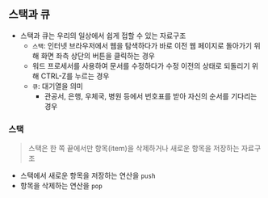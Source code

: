 ## 스택과 큐

* 스택과 큐는 우리의 일상에서 쉽게 접할 수 있는 자료구조
	* `스택`: 인터넷 브라우저에서 웹을 탐색하다가 바로 이전 웹 페이지로 돌아가기 위해 화면 좌측 상단의 버튼을 클릭하는 경우
	* 워드 프로세서를 사용하여 문서를 수정하다가 수정 이전의 상태로 되돌리기 위해 CTRL-Z를 누르는 경우
	* `큐`: 대기열을 의미
		* 관공서, 은행, 우체국, 병원 등에서 번호표를 받아 자신의 순서를 기다리는 경우

### 스택
> 스택은 한 쪽 끝에서만 항목(item)을 삭제하거나 새로운 항목을 저장하는 자료구조

* 스택에서 새로운 항목을 저장하는 연산을 `push`
* 항목을 삭제하는 연산을 `pop`



